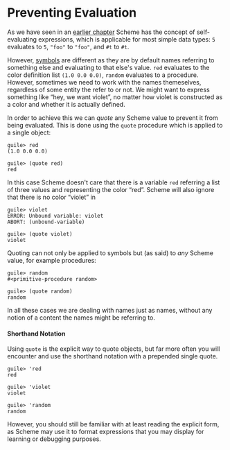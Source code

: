 # Preventing Evaluation

As we have seen in an [earlier chapter](../expressions.html) Scheme has the
concept of self-evaluating expressions, which is applicable for most simple data
types: `5` evaluates to `5`, `"foo"` to `"foo"`, and `#t` to `#t`.

However, [symbols](data-types/symbols.html) are different as they are by default
names referring to something else and evaluating to that else's value. `red`
evaluates to the color definition list `(1.0 0.0 0.0)`, `random` evaluates to a
procedure.  However, sometimes we need to work with the names themeselves,
regardless of some entity the refer to or not. We might want to express
something like “hey, we want violet”, no matter how violet is constructed as a
color and whether it is actually defined.

In order to achieve this we can *quote* any Scheme value to prevent it from
being evaluated.  This is done using the `quote` procedure which is applied to a
single object:

```
guile> red
(1.0 0.0 0.0)

guile> (quote red)
red
```

In this case Scheme doesn't care that there is a variable `red` referring a list
of three values and representing the color “red”.  Scheme will also ignore that
there is no color “violet” in

```
guile> violet
ERROR: Unbound variable: violet
ABORT: (unbound-variable)

guile> (quote violet)
violet
```

Quoting can not only be applied to symbols but (as said) to *any* Scheme value,
for example procedures:

```
guile> random
#<primitive-procedure random>

guile> (quote random)
random
```

In all these cases we are dealing with names just as names, without any notion
of a content the names might be referring to.

#### Shorthand Notation

Using `quote` is the explicit way to quote objects, but far more often you will
encounter and use the shorthand notation with a prepended single quote.

```
guile> 'red
red

guile> 'violet
violet

guile> 'random
random
```

However, you should still be familiar with at least reading the explicit form,
as Scheme may use it to format expressions that you may display for learning or
debugging purposes.
